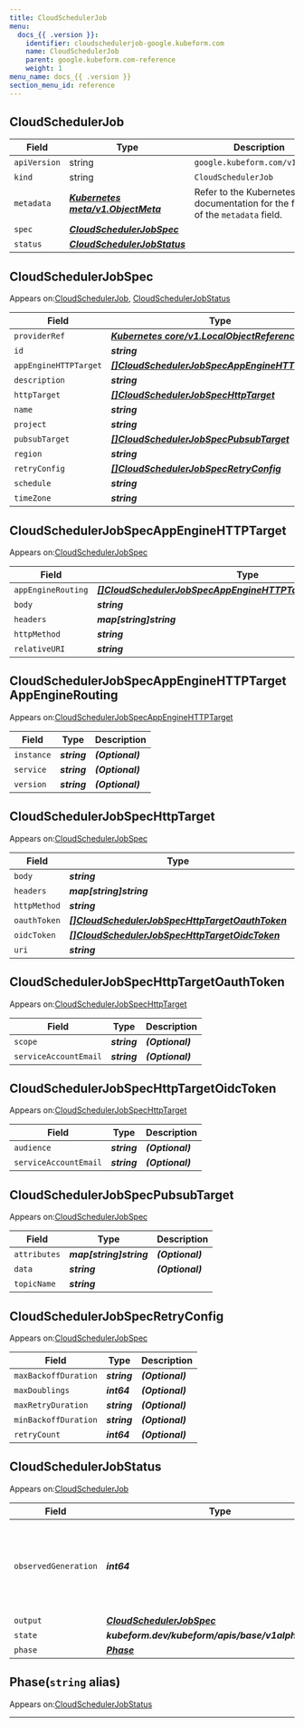 ```yaml
---
title: CloudSchedulerJob
menu:
  docs_{{ .version }}:
    identifier: cloudschedulerjob-google.kubeform.com
    name: CloudSchedulerJob
    parent: google.kubeform.com-reference
    weight: 1
menu_name: docs_{{ .version }}
section_menu_id: reference
---
```


## CloudSchedulerJob
| Field | Type | Description |
| ------ | ----- | ----------- |
| `apiVersion` | string | `google.kubeform.com/v1alpha1` |
|    `kind` | string | `CloudSchedulerJob` |
| `metadata` | ***[Kubernetes meta/v1.ObjectMeta](https://v1-18.docs.kubernetes.io/docs/reference/generated/kubernetes-api/v1.18/#objectmeta-v1-meta)***|Refer to the Kubernetes API documentation for the fields of the `metadata` field.|
| `spec` | ***[CloudSchedulerJobSpec](#cloudschedulerjobspec)***||
| `status` | ***[CloudSchedulerJobStatus](#cloudschedulerjobstatus)***||
## CloudSchedulerJobSpec

Appears on:[CloudSchedulerJob](#cloudschedulerjob), [CloudSchedulerJobStatus](#cloudschedulerjobstatus)

| Field | Type | Description |
| ------ | ----- | ----------- |
| `providerRef` | ***[Kubernetes core/v1.LocalObjectReference](https://v1-18.docs.kubernetes.io/docs/reference/generated/kubernetes-api/v1.18/#localobjectreference-v1-core)***||
| `id` | ***string***||
| `appEngineHTTPTarget` | ***[[]CloudSchedulerJobSpecAppEngineHTTPTarget](#cloudschedulerjobspecappenginehttptarget)***| ***(Optional)*** |
| `description` | ***string***| ***(Optional)*** |
| `httpTarget` | ***[[]CloudSchedulerJobSpecHttpTarget](#cloudschedulerjobspechttptarget)***| ***(Optional)*** |
| `name` | ***string***||
| `project` | ***string***| ***(Optional)*** |
| `pubsubTarget` | ***[[]CloudSchedulerJobSpecPubsubTarget](#cloudschedulerjobspecpubsubtarget)***| ***(Optional)*** |
| `region` | ***string***| ***(Optional)*** |
| `retryConfig` | ***[[]CloudSchedulerJobSpecRetryConfig](#cloudschedulerjobspecretryconfig)***| ***(Optional)*** |
| `schedule` | ***string***| ***(Optional)*** |
| `timeZone` | ***string***| ***(Optional)*** |
## CloudSchedulerJobSpecAppEngineHTTPTarget

Appears on:[CloudSchedulerJobSpec](#cloudschedulerjobspec)

| Field | Type | Description |
| ------ | ----- | ----------- |
| `appEngineRouting` | ***[[]CloudSchedulerJobSpecAppEngineHTTPTargetAppEngineRouting](#cloudschedulerjobspecappenginehttptargetappenginerouting)***| ***(Optional)*** |
| `body` | ***string***| ***(Optional)*** |
| `headers` | ***map[string]string***| ***(Optional)*** |
| `httpMethod` | ***string***| ***(Optional)*** |
| `relativeURI` | ***string***||
## CloudSchedulerJobSpecAppEngineHTTPTargetAppEngineRouting

Appears on:[CloudSchedulerJobSpecAppEngineHTTPTarget](#cloudschedulerjobspecappenginehttptarget)

| Field | Type | Description |
| ------ | ----- | ----------- |
| `instance` | ***string***| ***(Optional)*** |
| `service` | ***string***| ***(Optional)*** |
| `version` | ***string***| ***(Optional)*** |
## CloudSchedulerJobSpecHttpTarget

Appears on:[CloudSchedulerJobSpec](#cloudschedulerjobspec)

| Field | Type | Description |
| ------ | ----- | ----------- |
| `body` | ***string***| ***(Optional)*** |
| `headers` | ***map[string]string***| ***(Optional)*** |
| `httpMethod` | ***string***| ***(Optional)*** |
| `oauthToken` | ***[[]CloudSchedulerJobSpecHttpTargetOauthToken](#cloudschedulerjobspechttptargetoauthtoken)***| ***(Optional)*** |
| `oidcToken` | ***[[]CloudSchedulerJobSpecHttpTargetOidcToken](#cloudschedulerjobspechttptargetoidctoken)***| ***(Optional)*** |
| `uri` | ***string***||
## CloudSchedulerJobSpecHttpTargetOauthToken

Appears on:[CloudSchedulerJobSpecHttpTarget](#cloudschedulerjobspechttptarget)

| Field | Type | Description |
| ------ | ----- | ----------- |
| `scope` | ***string***| ***(Optional)*** |
| `serviceAccountEmail` | ***string***| ***(Optional)*** |
## CloudSchedulerJobSpecHttpTargetOidcToken

Appears on:[CloudSchedulerJobSpecHttpTarget](#cloudschedulerjobspechttptarget)

| Field | Type | Description |
| ------ | ----- | ----------- |
| `audience` | ***string***| ***(Optional)*** |
| `serviceAccountEmail` | ***string***| ***(Optional)*** |
## CloudSchedulerJobSpecPubsubTarget

Appears on:[CloudSchedulerJobSpec](#cloudschedulerjobspec)

| Field | Type | Description |
| ------ | ----- | ----------- |
| `attributes` | ***map[string]string***| ***(Optional)*** |
| `data` | ***string***| ***(Optional)*** |
| `topicName` | ***string***||
## CloudSchedulerJobSpecRetryConfig

Appears on:[CloudSchedulerJobSpec](#cloudschedulerjobspec)

| Field | Type | Description |
| ------ | ----- | ----------- |
| `maxBackoffDuration` | ***string***| ***(Optional)*** |
| `maxDoublings` | ***int64***| ***(Optional)*** |
| `maxRetryDuration` | ***string***| ***(Optional)*** |
| `minBackoffDuration` | ***string***| ***(Optional)*** |
| `retryCount` | ***int64***| ***(Optional)*** |
## CloudSchedulerJobStatus

Appears on:[CloudSchedulerJob](#cloudschedulerjob)

| Field | Type | Description |
| ------ | ----- | ----------- |
| `observedGeneration` | ***int64***| ***(Optional)*** Resource generation, which is updated on mutation by the API Server.|
| `output` | ***[CloudSchedulerJobSpec](#cloudschedulerjobspec)***| ***(Optional)*** |
| `state` | ***kubeform.dev/kubeform/apis/base/v1alpha1.State***| ***(Optional)*** |
| `phase` | ***[Phase](#phase)***| ***(Optional)*** |
## Phase(`string` alias)

Appears on:[CloudSchedulerJobStatus](#cloudschedulerjobstatus)

---
